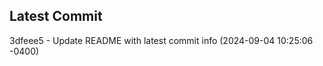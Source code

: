 
## Latest Commit
3dfeee5 - Update README with latest commit info (2024-09-04 10:25:06 -0400) <Yunxi-Zhou>
